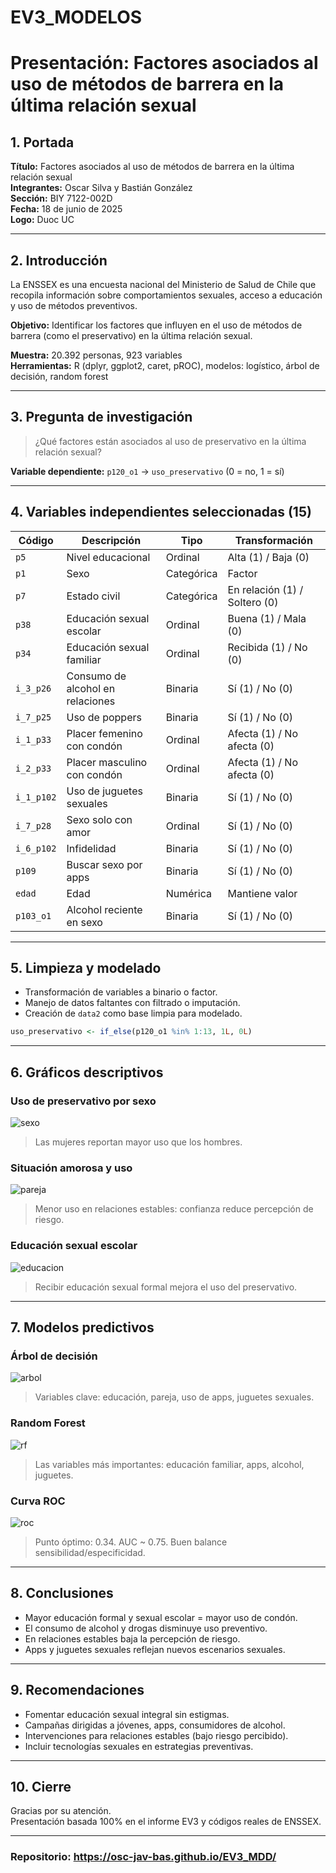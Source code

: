 # EV3_MODELOS
# Presentación: Factores asociados al uso de métodos de barrera en la última relación sexual

## 1. Portada
**Título:** Factores asociados al uso de métodos de barrera en la última relación sexual  
**Integrantes:** Oscar Silva y Bastián González  
**Sección:** BIY 7122-002D  
**Fecha:** 18 de junio de 2025  
**Logo:** Duoc UC

---

## 2. Introducción
La ENSSEX es una encuesta nacional del Ministerio de Salud de Chile que recopila información sobre comportamientos sexuales, acceso a educación y uso de métodos preventivos.

**Objetivo:** Identificar los factores que influyen en el uso de métodos de barrera (como el preservativo) en la última relación sexual.

**Muestra:** 20.392 personas, 923 variables  
**Herramientas:** R (dplyr, ggplot2, caret, pROC), modelos: logístico, árbol de decisión, random forest

---

## 3. Pregunta de investigación
> ¿Qué factores están asociados al uso de preservativo en la última relación sexual?

**Variable dependiente:** `p120_o1` → `uso_preservativo` (0 = no, 1 = sí)

---

## 4. Variables independientes seleccionadas (15)
| Código | Descripción | Tipo | Transformación |
|--------|-------------|------|----------------|
| `p5` | Nivel educacional | Ordinal | Alta (1) / Baja (0) |
| `p1` | Sexo | Categórica | Factor |
| `p7` | Estado civil | Categórica | En relación (1) / Soltero (0) |
| `p38` | Educación sexual escolar | Ordinal | Buena (1) / Mala (0) |
| `p34` | Educación sexual familiar | Ordinal | Recibida (1) / No (0) |
| `i_3_p26` | Consumo de alcohol en relaciones | Binaria | Sí (1) / No (0) |
| `i_7_p25` | Uso de poppers | Binaria | Sí (1) / No (0) |
| `i_1_p33` | Placer femenino con condón | Ordinal | Afecta (1) / No afecta (0) |
| `i_2_p33` | Placer masculino con condón | Ordinal | Afecta (1) / No afecta (0) |
| `i_1_p102` | Uso de juguetes sexuales | Binaria | Sí (1) / No (0) |
| `i_7_p28` | Sexo solo con amor | Ordinal | Sí (1) / No (0) |
| `i_6_p102` | Infidelidad | Binaria | Sí (1) / No (0) |
| `p109` | Buscar sexo por apps | Binaria | Sí (1) / No (0) |
| `edad` | Edad | Numérica | Mantiene valor |
| `p103_o1` | Alcohol reciente en sexo | Binaria | Sí (1) / No (0) |

---

## 5. Limpieza y modelado
- Transformación de variables a binario o factor.
- Manejo de datos faltantes con filtrado o imputación.
- Creación de `data2` como base limpia para modelado.

```r
uso_preservativo <- if_else(p120_o1 %in% 1:13, 1L, 0L)
```

---

## 6. Gráficos descriptivos

### Uso de preservativo por sexo
![sexo](./uso%20preservativo%20por%20sexo.png)
> Las mujeres reportan mayor uso que los hombres.

### Situación amorosa y uso
![pareja](./uso%20de%20preservativo%20segun%20situacion%20amorosa.png)
> Menor uso en relaciones estables: confianza reduce percepción de riesgo.

### Educación sexual escolar
![educacion](./uso%20presservativo%20segun%20educacion%20escolar.png)
> Recibir educación sexual formal mejora el uso del preservativo.

---

## 7. Modelos predictivos

### Árbol de decisión
![arbol](./modelode%20arbol.png)
> Variables clave: educación, pareja, uso de apps, juguetes sexuales.

### Random Forest
![rf](./modelo%20bosque.png)
> Las variables más importantes: educación familiar, apps, alcohol, juguetes.

### Curva ROC
![roc](./curvas%20roc.png)
> Punto óptimo: 0.34. AUC ~ 0.75. Buen balance sensibilidad/especificidad.

---

## 8. Conclusiones
- Mayor educación formal y sexual escolar = mayor uso de condón.
- El consumo de alcohol y drogas disminuye uso preventivo.
- En relaciones estables baja la percepción de riesgo.
- Apps y juguetes sexuales reflejan nuevos escenarios sexuales.

---

## 9. Recomendaciones
- Fomentar educación sexual integral sin estigmas.
- Campañas dirigidas a jóvenes, apps, consumidores de alcohol.
- Intervenciones para relaciones estables (bajo riesgo percibido).
- Incluir tecnologías sexuales en estrategias preventivas.

---

## 10. Cierre
Gracias por su atención.  
Presentación basada 100% en el informe EV3 y códigos reales de ENSSEX.

---

### Repositorio: https://osc-jav-bas.github.io/EV3_MDD/
